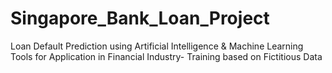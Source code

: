 # Singapore_Bank_Loan_Project
Loan Default Prediction using Artificial Intelligence &amp; Machine Learning Tools for Application in Financial Industry- Training based on Fictitious Data   

